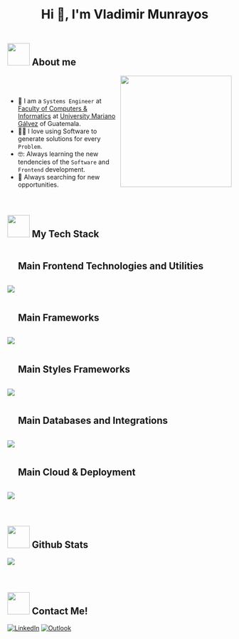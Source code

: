 <div id="user-content-toc">
  <ul align="center">
    <summary><h1 style="display: inline-block">Hi 👋, I'm Vladimir Munrayos</h1></summary>
  </ul>
</div>


## <picture><img src = "https://github.com/7oSkaaa/7oSkaaa/blob/main/Images/about_me.gif?raw=true" width = 50px></picture> About me

<picture> <img align="right" src="https://media4.giphy.com/media/v1.Y2lkPTc5MGI3NjExeHFmMmE5djFnNG0wejNpaWJhN3VvYmJ0NzIzMTZ0b2ZuOTc4YmZwbSZlcD12MV9pbnRlcm5hbF9naWZfYnlfaWQmY3Q9cw/f7omQNmgiyjj5sffvZ/giphy.gif" width = 250px></picture>

<br><br>

- :school: I am a `Systems Engineer` at [Faculty of Computers & Informatics](https://umg.edu.gt/ingenieria) at [University Mariano Gálvez](https://umg.edu.gt/) of Guatemala.
- :technologist: I love using Software to generate solutions for every `Problem`.
- :nerd_face:: Always learning the new tendencies of the `Software` and `Frontend` development.
- :rocket: Always searching for new opportunities.
<br>

## <picture><img src = "https://media3.giphy.com/media/v1.Y2lkPTc5MGI3NjExOWdqazcxdHlpNzJuNzh6aHRpaTQwM2l6OWtuaHlqeWZqcXRuejI3ZCZlcD12MV9pbnRlcm5hbF9naWZfYnlfaWQmY3Q9cw/6KirhLJyR7oMcwgJQk/giphy.gif" width = 50px></picture> My Tech Stack

<div id="user-content-toc">
  <ul align="left">
    <summary><h2 style="display: inline-block">Main Frontend Technologies and Utilities</h2></summary>
  </ul>
</div>
<p align="left">
  <a href="https://go-skill-icons.vercel.app/">
    <img
      src="https://go-skill-icons.vercel.app/api/icons?i=git,html,css,javascript,typescript,jquery,babel,webpack,nodejs,bun,yarn,npm,jest,vitest,figma&perline=7"
    />
  </a>
</p>

<div id="user-content-toc">
  <ul align="left">
    <summary><h2 style="display: inline-block">Main Frameworks</h2></summary>
  </ul>
</div>
<p align="left">
  <a href="https://go-skill-icons.vercel.app/">
    <img
      src="https://go-skill-icons.vercel.app/api/icons?i=react,next,remix,vite,zustand,redux,stripe&perline=7"
    />
  </a>
</p>

<div id="user-content-toc">
  <ul align="left">
    <summary><h2 style="display: inline-block">Main Styles Frameworks</h2></summary>
  </ul>
</div>
<p align="left">
  <a href="https://go-skill-icons.vercel.app/">
    <img
      src="https://go-skill-icons.vercel.app/api/icons?i=tailwind,shadcn,materialui,sass,styledcomponents&perline=7"
    />
  </a>
</p>

<div id="user-content-toc">
  <ul align="left">
    <summary><h2 style="display: inline-block">Main Databases and Integrations</h2></summary>
  </ul>
</div>
<p align="left">
  <a href="https://go-skill-icons.vercel.app/">
    <img
      src="https://go-skill-icons.vercel.app/api/icons?i=postman,reactquery,graphql,mysql,mongodb,supabase,firebase,sqlite,postgres,sqlserver&perline=7"
    />
  </a>
</p>

<div id="user-content-toc">
  <ul align="left">
    <summary><h2 style="display: inline-block">Main Cloud & Deployment </h2></summary>
  </ul>
</div>

<p align="left">
  <a href="https://go-skill-icons.vercel.app/">
    <img
      src="https://go-skill-icons.vercel.app/api/icons?i=aws,azure,netlify,docker&perline=7"
    />
  </a>
</p>

<br>

## <picture><img src = "https://media4.giphy.com/media/v1.Y2lkPTc5MGI3NjExNWFpemM2eGk1NGg2ZWZqeXp6MWJsem80cnR2cW02OXpxMTF3aXk0ZSZlcD12MV9pbnRlcm5hbF9naWZfYnlfaWQmY3Q9cw/RVWSqOsgDAq0W3051o/giphy.gif" width = 50px></picture> Github Stats
[![](https://github-readme-streak-stats.herokuapp.com/?user=vladyx18&theme=rising-sun)](https://github.com/vladyx18)

<br>

## <picture><img src = "https://media3.giphy.com/media/v1.Y2lkPTc5MGI3NjExMTluMjVjMnhiaWEzNW1vODk0NjdsbDQwaGxvd2I4OTZ4eWg2bHVqYSZlcD12MV9pbnRlcm5hbF9naWZfYnlfaWQmY3Q9cw/cHw1sFUAfZcZfcLjq9/giphy.gif" width = 50px></picture> Contact Me!
[![LinkedIn](https://go-skill-icons.vercel.app/api/icons?i=linkedin&perline=14)](https://www.linkedin.com/in/vladimir-munrayos-/?locale=en_US)
[![Outlook](https://go-skill-icons.vercel.app/api/icons?i=outlook&perline=14)](mailto:vlady.munrayos@hotmail.com)


